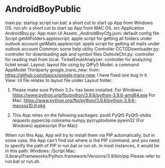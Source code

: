 # AndroidBoyPublic


main.py: startup script
run.bat: a short cut to start up App from Windows OS.
run.sh: a short cut to start up App from MAC OS.
src
  Application
    AndroidBoy.py: App main UI
    Assets
      _AndroidBoyCfg.json: default config file
    Script
       getAllFolders.applescript: apple script for getting all folders under outlook account
       getMails.applescript: apple script for getting all mails under outlook account
    Common: some help utility
    Controller
      CCTGDownloader.py: controller for downloading apk and symbol files
      OutlookCtrl.py: controller for reading mail from local.
      TicketEmailAnalyzer: controller for analyzing ticket email.
    Layout: layout file using by QtPy5
    Model: a command AppModel
    Thirdparty
      google_trans_new: from: https://github.com/topics/google-trans-new, I have fixed one bug in it.
    View: UI file relates to layout file under Layout folder.


1. Please make sure Python 3.3+ has been installed.
  For Windows: https://www.python.org/ftp/python/3.9.6/python-3.9.6-amd64.exe
  For Mac: https://www.python.org/ftp/python/3.9.6/python-3.9.6-macosx10.9.pkg

2. This App relies  on the following packages:
  psutil
  PyQt5
  PyQt5-stubs
  requests
  pyperclip
  colorama
  numpy
  pycryptodome
  pywin32 (For Windows)
  applescript (For Mac)

  When run this App, App will try to install them via PIP automatically, but in some case, the App
  can't find out where is the PIP command, and you need to specify the path of PIP in run.bat or run.sh.
  In most instances, it would be in this path:
  Windows: <The python path>/Script
  Mac: /Library/Frameworks/Python.framework/Versions/3.9/bin/pip
  Please refer to run.bat or run.sh.

